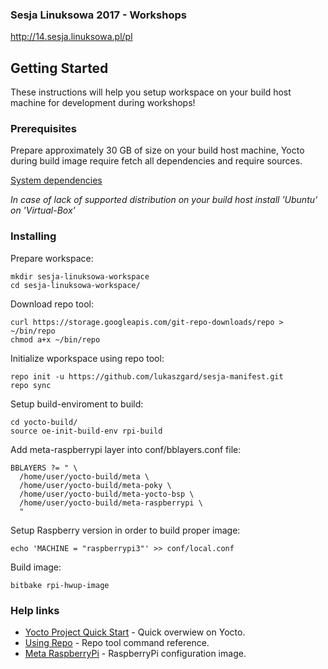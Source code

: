 ### Sesja Linuksowa 2017 - Workshops

http://14.sesja.linuksowa.pl/pl

## Getting Started

These instructions will help you setup workspace on your build host machine for development during workshops!

### Prerequisites

Prepare approximately 30 GB of size on your build host machine, Yocto during build image require fetch all dependencies and require sources.

[System dependencies](http://www.yoctoproject.org/docs/2.2.1/ref-manual/ref-manual.html#required-packages-for-the-host-development-system)

*In case of lack of supported distribution on your build host install 'Ubuntu' on 'Virtual-Box'*

### Installing

Prepare workspace:
```
mkdir sesja-linuksowa-workspace
cd sesja-linuksowa-workspace/
```

Download repo tool:
```
curl https://storage.googleapis.com/git-repo-downloads/repo > ~/bin/repo
chmod a+x ~/bin/repo
```

Initialize wporkspace using repo tool:
```
repo init -u https://github.com/lukaszgard/sesja-manifest.git
repo sync
```

Setup build-enviroment to build:
```
cd yocto-build/
source oe-init-build-env rpi-build
```

Add meta-raspberrypi layer into conf/bblayers.conf file:
```
BBLAYERS ?= " \
  /home/user/yocto-build/meta \
  /home/user/yocto-build/meta-poky \
  /home/user/yocto-build/meta-yocto-bsp \
  /home/user/yocto-build/meta-raspberrypi \
  "
```

Setup Raspberry version in order to build proper image:
```
echo 'MACHINE = "raspberrypi3"' >> conf/local.conf
```

Build image:
```
bitbake rpi-hwup-image
```


### Help links 

* [Yocto Project Quick Start](http://www.yoctoproject.org/docs/2.2.1/yocto-project-qs/yocto-project-qs.html#yocto-project-qs-intro) - Quick overwiew on Yocto.
* [Using Repo](https://source.android.com/source/using-repo) - Repo tool command reference.
* [Meta RaspberryPi](http://git.yoctoproject.org/cgit.cgi/meta-raspberrypi/tree/README) - RaspberryPi configuration image.
